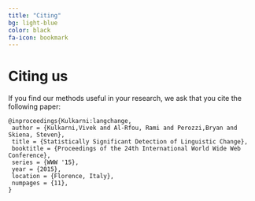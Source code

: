 ```yaml
---
title: "Citing"
bg: light-blue 
color: black 
fa-icon: bookmark
---
```


# Citing us

If you find our methods useful in your research, we ask that you cite the following paper:

    @inproceedings{Kulkarni:langchange,
     author = {Kulkarni,Vivek and Al-Rfou, Rami and Perozzi,Bryan and Skiena, Steven},
     title = {Statistically Significant Detection of Linguistic Change},
     booktitle = {Proceedings of the 24th International World Wide Web Conference},
     series = {WWW '15},
     year = {2015},
     location = {Florence, Italy},
     numpages = {11},
    } 

